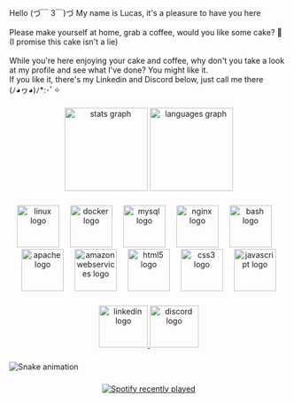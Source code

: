 <p align="left">Hello (づ￣ 3￣)づ My name is Lucas, it's a pleasure to have you here <br><br>Please make yourself at home, grab a coffee, would you like some cake? 🎂 (I promise this cake isn't a lie)<br><br>While you're here enjoying your cake and coffee, why don't you take a look at my profile and see what I've done? You might like it.<br>If you like it, there's my Linkedin and Discord below, just call me there<br> (ﾉ◕ヮ◕)ﾉ*:･ﾟ✧</p>

###

<div align="center">
  <img src="https://github-readme-stats.vercel.app/api?username=Lukas-jos&hide_title=false&hide_rank=false&show_icons=true&include_all_commits=true&count_private=true&disable_animations=false&theme=dracula&locale=en&hide_border=false&order=1" height="150" alt="stats graph"  />
  <img src="https://github-readme-stats.vercel.app/api/top-langs?username=Lukas-jos&locale=en&hide_title=false&layout=compact&card_width=320&langs_count=5&theme=dracula&hide_border=false&order=2" height="150" alt="languages graph"  />
</div>

###

<div align="center">
  <img src="https://cdn.jsdelivr.net/gh/devicons/devicon/icons/linux/linux-original.svg" height="76" alt="linux logo"  />
  <img width="12" />
  <img src="https://cdn.jsdelivr.net/gh/devicons/devicon/icons/docker/docker-original.svg" height="76" alt="docker logo"  />
  <img width="12" />
  <img src="https://cdn.jsdelivr.net/gh/devicons/devicon/icons/mysql/mysql-original.svg" height="76" alt="mysql logo"  />
  <img width="12" />
  <img src="https://cdn.jsdelivr.net/gh/devicons/devicon/icons/nginx/nginx-original.svg" height="76" alt="nginx logo"  />
  <img width="12" />
  <img src="https://cdn.simpleicons.org/gnubash/4EAA25" height="76" alt="bash logo"  />
  <img width="12" />
  <img src="https://cdn.simpleicons.org/apache/D22128" height="76" alt="apache logo"  />
  <img width="12" />
  <img src="https://skillicons.dev/icons?i=aws" height="76" alt="amazonwebservices logo"  />
  <img width="12" />
  <img src="https://cdn.simpleicons.org/html5/E34F26" height="76" alt="html5 logo"  />
  <img width="12" />
  <img src="https://cdn.simpleicons.org/css3/1572B6" height="76" alt="css3 logo"  />
  <img width="12" />
  <img src="https://cdn.simpleicons.org/javascript/F7DF1E" height="76" alt="javascript logo"  />
</div>

###

<div align="center">
  <a href="https://www.linkedin.com/in/lucas-souza-779927135/" target="_blank">
    <img src="https://raw.githubusercontent.com/maurodesouza/profile-readme-generator/master/src/assets/icons/social/linkedin/default.svg" width="88" height="76" alt="linkedin logo"  />
  </a>
  <a href="kuroneko3446" target="_blank">
    <img src="https://raw.githubusercontent.com/maurodesouza/profile-readme-generator/master/src/assets/icons/social/discord/default.svg" width="88" height="76" alt="discord logo"  />
  </a>
</div>

###

<img src="https://raw.githubusercontent.com/Lukas-jos/Lukas-jos/output/snake.svg" alt="Snake animation" />

###

<div align="center">
  <a href="https://open.spotify.com/user/12162590515">
    <img src="https://spotify-recently-played-readme.vercel.app/api?count=2&unique=false" alt="Spotify recently played"  />
  </a>
</div>

###

